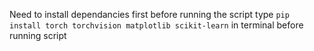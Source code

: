 Need to install dependancies first before running the script
type ```pip install torch torchvision matplotlib scikit-learn``` in terminal before running script
